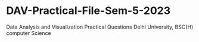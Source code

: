 # DAV-Practical-File-Sem-5-2023
Data Analysis and Visualization Practical Questions Delhi University, BSC(H) computer Science
